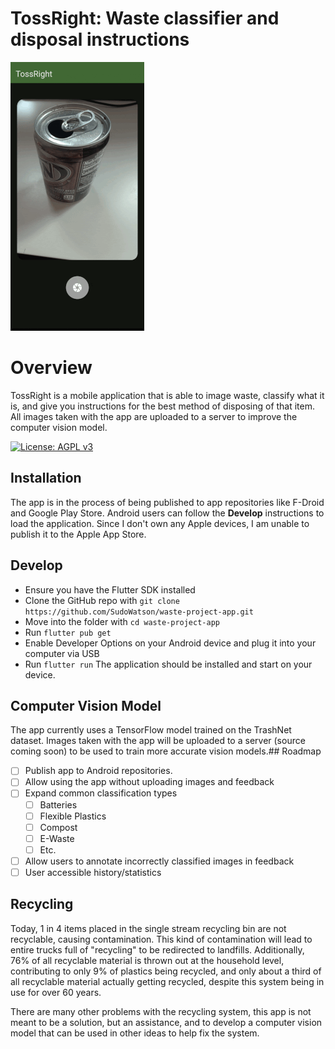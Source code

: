 # TossRight: Waste classifier and disposal instructions

![3 Screenshots of the app looping](./screenshots/screenshots.gif)

# Overview
TossRight is a mobile application that is able to image waste, classify what it is, and give you instructions for the best method of disposing of that item. All images taken with the app are uploaded to a server to improve the computer vision model.

[![License: AGPL v3](https://img.shields.io/badge/License-AGPL_v3-blue.svg)](https://www.gnu.org/licenses/agpl-3.0)

## Installation
The app is in the process of being published to app repositories like F-Droid and Google Play Store. Android users can follow the **Develop** instructions to load the application. Since I don't own any Apple devices, I am unable to publish it to the Apple App Store.

## Develop
- Ensure you have the Flutter SDK installed
- Clone the GitHub repo with `git clone https://github.com/SudoWatson/waste-project-app.git`
- Move into the folder with `cd waste-project-app`
- Run `flutter pub get`
- Enable Developer Options on your Android device and plug it into your computer via USB
- Run `flutter run`
The application should be installed and start on your device.

## Computer Vision Model
The app currently uses a TensorFlow model trained on the TrashNet dataset. Images taken with the app will be uploaded to a server (source coming soon) to be used to train more accurate vision models.## Roadmap

- [ ] Publish app to Android repositories.
- [ ] Allow using the app without uploading images and feedback
- [ ] Expand common classification types
    - [ ] Batteries
    - [ ] Flexible Plastics
    - [ ] Compost
    - [ ] E-Waste
    - [ ] Etc.
- [ ] Allow users to annotate incorrectly classified images in feedback
- [ ] User accessible history/statistics

## Recycling

Today, 1 in 4 items placed in the single stream recycling bin are not recyclable, causing contamination. This kind of contamination will lead to entire trucks full of "recycling" to be redirected to landfills. Additionally, 76% of all recyclable material is thrown out at the household level, contributing to only 9% of plastics being recycled, and only about a third of all recyclable material actually getting recycled, despite this system being in use for over 60 years.

There are many other problems with the recycling system, this app is not meant to be a solution, but an assistance, and to develop a computer vision model that can be used in other ideas to help fix the system.
